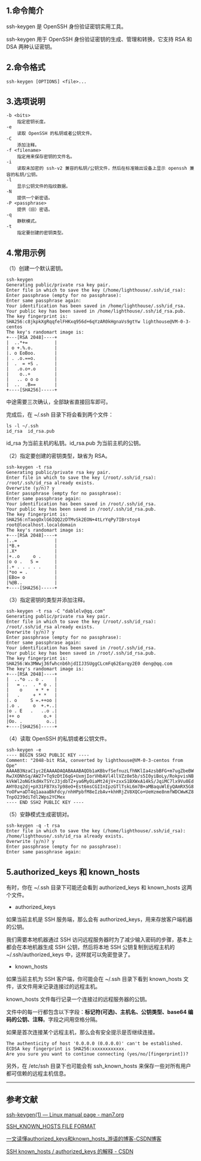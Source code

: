 ## 1.命令简介
ssh-keygen 是 OpenSSH 身份验证密钥实用工具。

ssh-keygen 用于 OpenSSH 身份验证密钥的生成、管理和转换，它支持 RSA 和 DSA 两种认证密钥。

## 2.命令格式
```shell
ssh-keygen [OPTIONS] <file>...
```

## 3.选项说明
```shell
-b <bits>
	指定密钥长度。
-e
	读取 OpenSSH 的私钥或者公钥文件。
-C
	添加注释。
-f <filename>
	指定用来保存密钥的文件名。
-i
	读取未加密的 ssh-v2 兼容的私钥/公钥文件，然后在标准输出设备上显示 openssh 兼容的私钥/公钥。
-l
	显示公钥文件的指纹数据。
-N
	提供一个新密语。
-P <passphrase>
	提供（旧）密语。
-q
	静默模式。
-t
	指定要创建的密钥类型。
```
## 4.常用示例
（1）创建一个默认密钥。
```shell
ssh-keygen
Generating public/private rsa key pair.
Enter file in which to save the key (/home/lighthouse/.ssh/id_rsa): 
Enter passphrase (empty for no passphrase): 
Enter same passphrase again: 
Your identification has been saved in /home/lighthouse/.ssh/id_rsa.
Your public key has been saved in /home/lighthouse/.ssh/id_rsa.pub.
The key fingerprint is:
SHA256:c8jkpkXgRqqfelFHKxq956d+6qYzAR0kHgnaVs9gtYw lighthouse@VM-0-3-centos
The key's randomart image is:
+---[RSA 2048]----+
|  ..*+=          |
| o +.%.o.        |
|. o EoBoo.       |
| . .o.==o.       |
|  .  = +S .      |
|   .o.o+.o       |
|    o..+         |
|   .. o o o      |
|  ..  .B==       |
+----[SHA256]-----+
```
中途需要三次确认，全部缺省直接回车即可。

完成后，在 ~/.ssh 目录下将会看到两个文件：
```
ls -l ~/.ssh
id_rsa  id_rsa.pub
```
id_rsa 为当前主机的私钥。id_rsa.pub 为当前主机的公钥。

（2）指定要创建的密钥类型，缺省为 RSA。
```shell
ssh-keygen -t rsa
Generating public/private rsa key pair.
Enter file in which to save the key (/root/.ssh/id_rsa): 
/root/.ssh/id_rsa already exists.
Overwrite (y/n)? y
Enter passphrase (empty for no passphrase): 
Enter same passphrase again: 
Your identification has been saved in /root/.ssh/id_rsa.
Your public key has been saved in /root/.ssh/id_rsa.pub.
The key fingerprint is:
SHA256:nTaoqOxlG6IQQ2zDTMvSk2EON+4tLrYqPy7IBrstoy4 root@localhost.localdomain
The key's randomart image is:
+---[RSA 2048]----+
|..=              |
|*B.+             |
|.X*              |
|+..o     o .     |
|o o .   S =      |
|.+ . . . . .     |
|*oo = .          |
|EBo= o           |
|%@B..            |
+----[SHA256]-----+
```

（3）指定密钥的类型并添加注释。
```shell
ssh-keygen -t rsa -C "dablelv@qq.com"
Generating public/private rsa key pair.
Enter file in which to save the key (/root/.ssh/id_rsa): 
/root/.ssh/id_rsa already exists.
Overwrite (y/n)? y
Enter passphrase (empty for no passphrase): 
Enter same passphrase again: 
Your identification has been saved in /root/.ssh/id_rsa.
Your public key has been saved in /root/.ssh/id_rsa.pub.
The key fingerprint is:
SHA256:Wx3MWwj36fwhcnb6hjdIIJ3SUggCLcmFq62Earqy2E0 deng@qq.com
The key's randomart image is:
+---[RSA 2048]----+
|  ..*o .. o .    |
|   = ..  . * o . |
|    o     + * +  |
|   .     + * *   |
|. o     S =.++oo |
|.o .     o  +.+..|
|o . E   .   ..o .|
|++ o         o.+ |
|Oo. .         o..|
+----[SHA256]-----+
```

（4）读取 OpenSSH 的私钥或者公钥文件。
```shell
ssh-keygen -e
---- BEGIN SSH2 PUBLIC KEY ----
Comment: "2048-bit RSA, converted by lighthouse@VM-0-3-centos from Ope"
AAAAB3NzaC1yc2EAAAADAQABAAABAQDb1aKBbvfSefnuzLfhNKlIa4zsbBFG+m7ugZbeBW
RwJXONhSq/AW27+Tq9zDtI6qG+UxmjIorVHbAVl4llVZz8e5b/s5I0yiBoLy/RokpvisNB
kVkWl2oNGtkdHxTSYcJ3jdbTZ+ya6MyOiaMt24jV+zxxS1BXWxA14kS/JqiMC7lx9Vu0Ed
AHY0zq2dj+pX31FB7Xs7p98eO+Est6msCGIInIpzGTlTskL6m7B+aMBaquWlEyQAmRX5G8
YoOFw+aDT4q1aaaaBkFdcy/nhHPpbfM8eIzbAv+khHRjZV8XQCo+UeHzme8nmfWDCWwKZ8
TnpO239diTdl2Wps2YCMex
---- END SSH2 PUBLIC KEY ----
```
（5）安静模式生成密钥对。
```shell
ssh-keygen -q -t rsa
Enter file in which to save the key (/home/lighthouse/.ssh/id_rsa): 
/home/lighthouse/.ssh/id_rsa already exists.
Overwrite (y/n)? y
Enter passphrase (empty for no passphrase): 
Enter same passphrase again:
```
## 5.authorized_keys 和 known_hosts
有时，你在 ~/.ssh 目录下可能还会看到 authorized_keys 和 known_hosts 这两个文件。

- authorized_keys

如果当前主机是 SSH 服务端，那么会有 authorized_keys，用来存放客户端机器的公钥。

我们需要本地机器通过 SSH 访问远程服务器时为了减少输入密码的步骤，基本上都会在本地机器生成 SSH 公钥，然后将本地 SSH 公钥复制到远程主机的 ~/.ssh/authorized_keys 中，这样就可以免密登录了。

- known_hosts

如果当前主机为 SSH 客户端，你可能会在 ~/.ssh 目录下看到 known_hosts 文件，该文件用来记录连接过的远程主机。

known_hosts 文件每行记录一个连接过的远程服务器的公钥。

文件中的每一行都包含以下字段：**标记符(可选)、主机名、公钥类型、base64 编码的公钥、注释**。字段之间用空格分隔。

如果是首次连接某个远程主机，那么会有安全提示是否继续连接。
```shell
The authenticity of host '0.0.0.0 (0.0.0.0)' can't be established.
ECDSA key fingerprint is SHA256:xxxxxxxxxxxx.
Are you sure you want to continue connecting (yes/no/[fingerprint])?
```
另外，在 /etc/ssh 目录下也可能会有 ssh_known_hosts 来保存一些对所有用户都可信赖的远程主机信息。

---
## 参考文献
[ssh-keygen(1) — Linux manual page - man7.org](https://man7.org/linux/man-pages/man1/ssh-keygen.1.html)

[SSH_KNOWN_HOSTS FILE FORMAT](https://man7.org/linux/man-pages/man8/sshd.8.html#SSH_KNOWN_HOSTS_FILE_FORMAT)

[一文读懂authorized_keys和known_hosts_游语的博客-CSDN博客](https://blog.csdn.net/qq_26400953/article/details/105145103)

[SSH known_hosts / authorized_keys 的解释 - CSDN](https://blog.csdn.net/guoke312/article/details/113563911)

<Vssue title="ssh-keygen" />